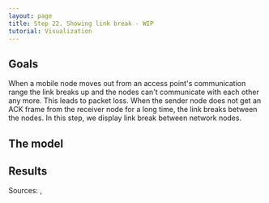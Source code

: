 ```yaml
---
layout: page
title: Step 22. Showing link break - WIP
tutorial: Visualization
---
```


## Goals

When a mobile node moves out from an access point's communication range the link 
breaks up and the nodes can't communicate with each other any more. This leads to 
packet loss. When the sender node does not get an ACK frame from the receiver node 
for a long time, the link breaks between the nodes. In this step, we display 
link break between network nodes.

## The model

## Results

Sources: <a srcfile="visualization/omnetpp.ini" />, <a srcfile="visualization/VisualizationH.ned" />
